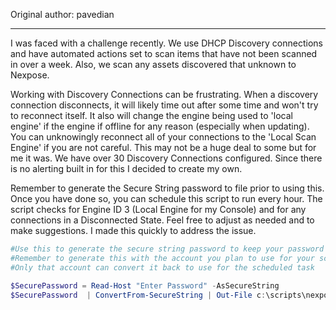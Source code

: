 Original author: pavedian

---

I was faced with a challenge recently.  We use DHCP Discovery connections and have automated actions set to scan items that have not been scanned in over a week.  Also, we scan any assets discovered that unknown to Nexpose.

Working with Discovery Connections can be frustrating.  When a discovery connection disconnects, it will likely time out after some time and won't try to reconnect itself.  It also will change the engine being used to 'local engine' if the engine if offline for any reason (especially when updating).  You can unknowingly reconnect all of your connections to the 'Local Scan Engine' if you are not careful.  This may not be a huge deal to some but for me it was.  We have over 30 Discovery Connections configured.  Since there is no alerting built in for this I decided to create my own.

Remember to generate the Secure String password to file prior to using this.  Once you have done so, you can schedule this script to run every hour.
The script checks for Engine ID 3 (Local Engine for my Console) and for any connections in a Disconnected State. Feel free to adjust as needed and to make suggestions.  I made this quickly to address the issue.

```powershell
#Use this to generate the secure string password to keep your password safe
#Remember to generate this with the account you plan to use for your scheduled task
#Only that account can convert it back to use for the scheduled task

$SecurePassword = Read-Host "Enter Password" -AsSecureString
$SecurePassword  | ConvertFrom-SecureString | Out-File c:\scripts\nexpose.txt
```